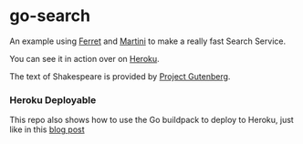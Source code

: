 go-search
=========

An example using [Ferret](https://github.com/argusdusty/Ferret) and [Martini](https://github.com/codegangsta/martini) to make a really fast Search Service.

You can see it in action over on [Heroku](http://search-shakespeare.herokuapp.com).

The text of Shakespeare is provided by [Project Gutenberg](http://www.gutenberg.org).


### Heroku Deployable

This repo also shows how to use the Go buildpack to deploy to Heroku, just like in this [blog post](http://blog.wercker.com/2013/07/10/deploying-golang-to-heroku.html)
